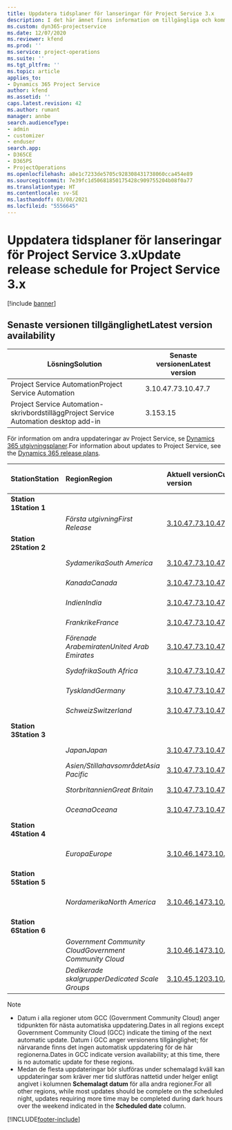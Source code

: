 ```yaml
---
title: Uppdatera tidsplaner för lanseringar för Project Service 3.x
description: I det här ämnet finns information om tillgängliga och kommande versioner av Dynamics 365 Project Service Automation.
ms.custom: dyn365-projectservice
ms.date: 12/07/2020
ms.reviewer: kfend
ms.prod: ''
ms.service: project-operations
ms.suite: ''
ms.tgt_pltfrm: ''
ms.topic: article
applies_to:
- Dynamics 365 Project Service
author: kfend
ms.assetid: ''
caps.latest.revision: 42
ms.author: rumant
manager: annbe
search.audienceType:
- admin
- customizer
- enduser
search.app:
- D365CE
- D365PS
- ProjectOperations
ms.openlocfilehash: a8e1c7233de5705c928308431738060cca454e89
ms.sourcegitcommit: 7e39fc1d50681850175428c909755204b08f0a77
ms.translationtype: HT
ms.contentlocale: sv-SE
ms.lasthandoff: 03/08/2021
ms.locfileid: "5556645"
---
```

# <a name="update-release-schedule-for-project-service-3x"></a><span data-ttu-id="393e5-103">Uppdatera tidsplaner för lanseringar för Project Service 3.x</span><span class="sxs-lookup"><span data-stu-id="393e5-103">Update release schedule for Project Service 3.x</span></span>

[!include [banner](../includes/psa-now-project-operations.md)]

## <a name="latest-version-availability"></a><span data-ttu-id="393e5-104">Senaste versionen tillgänglighet</span><span class="sxs-lookup"><span data-stu-id="393e5-104">Latest version availability</span></span>

| <span data-ttu-id="393e5-105">Lösning</span><span class="sxs-lookup"><span data-stu-id="393e5-105">Solution</span></span>  | <span data-ttu-id="393e5-106">Senaste versionen</span><span class="sxs-lookup"><span data-stu-id="393e5-106">Latest version</span></span> |
|-------|----|
| <span data-ttu-id="393e5-107">Project Service Automation</span><span class="sxs-lookup"><span data-stu-id="393e5-107">Project Service Automation</span></span>    | <span data-ttu-id="393e5-108">3.10.47.7</span><span class="sxs-lookup"><span data-stu-id="393e5-108">3.10.47.7</span></span> |
| <span data-ttu-id="393e5-109">Project Service Automation-skrivbordstillägg</span><span class="sxs-lookup"><span data-stu-id="393e5-109">Project Service Automation desktop add-in</span></span>                | <span data-ttu-id="393e5-110">3.15</span><span class="sxs-lookup"><span data-stu-id="393e5-110">3.15</span></span>          |

<span data-ttu-id="393e5-111">För information om andra uppdateringar av Project Service, se [Dynamics 365 utgivningsplaner](https://docs.microsoft.com/dynamics365/release-plans/).</span><span class="sxs-lookup"><span data-stu-id="393e5-111">For information about updates to Project Service, see the [Dynamics 365 release plans](https://docs.microsoft.com/dynamics365/release-plans/).</span></span> 

| <span data-ttu-id="393e5-112">Station</span><span class="sxs-lookup"><span data-stu-id="393e5-112">Station</span></span>  | <span data-ttu-id="393e5-113">Region</span><span class="sxs-lookup"><span data-stu-id="393e5-113">Region</span></span> | <span data-ttu-id="393e5-114">Aktuell version</span><span class="sxs-lookup"><span data-stu-id="393e5-114">Current version</span></span> | <span data-ttu-id="393e5-115">Nästa version</span><span class="sxs-lookup"><span data-stu-id="393e5-115">Next version</span></span> |  <span data-ttu-id="393e5-116">Schemalagt datum</span><span class="sxs-lookup"><span data-stu-id="393e5-116">Scheduled date</span></span>
| :---   | :---   | :---   | :---   |:---   |         
|<span data-ttu-id="393e5-117"><strong>Station 1</strong></span><span class="sxs-lookup"><span data-stu-id="393e5-117"><strong>Station 1</strong></span></span> | |  |  | |
| | <span data-ttu-id="393e5-118"><i>Första utgivning</i></span><span class="sxs-lookup"><span data-stu-id="393e5-118"><i>First Release</i></span></span> | [<span data-ttu-id="393e5-119">3.10.47.7</span><span class="sxs-lookup"><span data-stu-id="393e5-119">3.10.47.7</span></span>](whats-new-ur-29.md) | <span data-ttu-id="393e5-120">TBD</span><span class="sxs-lookup"><span data-stu-id="393e5-120">TBD</span></span> | <span data-ttu-id="393e5-121">2 april 2021</span><span class="sxs-lookup"><span data-stu-id="393e5-121">April 2, 2021</span></span>
|<span data-ttu-id="393e5-122"><strong>Station 2</strong></span><span class="sxs-lookup"><span data-stu-id="393e5-122"><strong>Station 2</strong></span></span> | |  |  | |
| | <span data-ttu-id="393e5-123"><i>Sydamerika</i></span><span class="sxs-lookup"><span data-stu-id="393e5-123"><i>South America</i></span></span> | [<span data-ttu-id="393e5-124">3.10.47.7</span><span class="sxs-lookup"><span data-stu-id="393e5-124">3.10.47.7</span></span>](whats-new-ur-29.md) | <span data-ttu-id="393e5-125">TBD</span><span class="sxs-lookup"><span data-stu-id="393e5-125">TBD</span></span> | <span data-ttu-id="393e5-126">2 april 2021</span><span class="sxs-lookup"><span data-stu-id="393e5-126">April 2, 2021</span></span>
| | <span data-ttu-id="393e5-127"><i>Kanada</i></span><span class="sxs-lookup"><span data-stu-id="393e5-127"><i>Canada</i></span></span> | [<span data-ttu-id="393e5-128">3.10.47.7</span><span class="sxs-lookup"><span data-stu-id="393e5-128">3.10.47.7</span></span>](whats-new-ur-29.md) | <span data-ttu-id="393e5-129">TBD</span><span class="sxs-lookup"><span data-stu-id="393e5-129">TBD</span></span> | <span data-ttu-id="393e5-130">2 april 2021</span><span class="sxs-lookup"><span data-stu-id="393e5-130">April 2, 2021</span></span>
| | <span data-ttu-id="393e5-131"><i>Indien</i></span><span class="sxs-lookup"><span data-stu-id="393e5-131"><i>India</i></span></span> | [<span data-ttu-id="393e5-132">3.10.47.7</span><span class="sxs-lookup"><span data-stu-id="393e5-132">3.10.47.7</span></span>](whats-new-ur-29.md) | <span data-ttu-id="393e5-133">TBD</span><span class="sxs-lookup"><span data-stu-id="393e5-133">TBD</span></span> | <span data-ttu-id="393e5-134">2 april 2021</span><span class="sxs-lookup"><span data-stu-id="393e5-134">April 2, 2021</span></span>
| | <span data-ttu-id="393e5-135"><i>Frankrike</i></span><span class="sxs-lookup"><span data-stu-id="393e5-135"><i>France</i></span></span> | [<span data-ttu-id="393e5-136">3.10.47.7</span><span class="sxs-lookup"><span data-stu-id="393e5-136">3.10.47.7</span></span>](whats-new-ur-29.md) | <span data-ttu-id="393e5-137">TBD</span><span class="sxs-lookup"><span data-stu-id="393e5-137">TBD</span></span> | <span data-ttu-id="393e5-138">2 april 2021</span><span class="sxs-lookup"><span data-stu-id="393e5-138">April 2, 2021</span></span>
| | <span data-ttu-id="393e5-139"><i>Förenade Arabemiraten</i></span><span class="sxs-lookup"><span data-stu-id="393e5-139"><i>United Arab Emirates</i></span></span> | [<span data-ttu-id="393e5-140">3.10.47.7</span><span class="sxs-lookup"><span data-stu-id="393e5-140">3.10.47.7</span></span>](whats-new-ur-29.md) | <span data-ttu-id="393e5-141">TBD</span><span class="sxs-lookup"><span data-stu-id="393e5-141">TBD</span></span> | <span data-ttu-id="393e5-142">2 april 2021</span><span class="sxs-lookup"><span data-stu-id="393e5-142">April 2, 2021</span></span>
| | <span data-ttu-id="393e5-143"><i>Sydafrika</i></span><span class="sxs-lookup"><span data-stu-id="393e5-143"><i>South Africa</i></span></span> | [<span data-ttu-id="393e5-144">3.10.47.7</span><span class="sxs-lookup"><span data-stu-id="393e5-144">3.10.47.7</span></span>](whats-new-ur-29.md) | <span data-ttu-id="393e5-145">TBD</span><span class="sxs-lookup"><span data-stu-id="393e5-145">TBD</span></span> | <span data-ttu-id="393e5-146">2 april 2021</span><span class="sxs-lookup"><span data-stu-id="393e5-146">April 2, 2021</span></span>
| | <span data-ttu-id="393e5-147"><i>Tyskland</i></span><span class="sxs-lookup"><span data-stu-id="393e5-147"><i>Germany</i></span></span> | [<span data-ttu-id="393e5-148">3.10.47.7</span><span class="sxs-lookup"><span data-stu-id="393e5-148">3.10.47.7</span></span>](whats-new-ur-29.md) | <span data-ttu-id="393e5-149">TBD</span><span class="sxs-lookup"><span data-stu-id="393e5-149">TBD</span></span> | <span data-ttu-id="393e5-150">2 april 2021</span><span class="sxs-lookup"><span data-stu-id="393e5-150">April 2, 2021</span></span>
| | <span data-ttu-id="393e5-151"><i>Schweiz</i></span><span class="sxs-lookup"><span data-stu-id="393e5-151"><i>Switzerland</i></span></span> | [<span data-ttu-id="393e5-152">3.10.47.7</span><span class="sxs-lookup"><span data-stu-id="393e5-152">3.10.47.7</span></span>](whats-new-ur-29.md) | <span data-ttu-id="393e5-153">TBD</span><span class="sxs-lookup"><span data-stu-id="393e5-153">TBD</span></span> | <span data-ttu-id="393e5-154">2 april 2021</span><span class="sxs-lookup"><span data-stu-id="393e5-154">April 2, 2021</span></span>
|<span data-ttu-id="393e5-155"><strong>Station 3</strong></span><span class="sxs-lookup"><span data-stu-id="393e5-155"><strong>Station 3</strong></span></span> | |  |  | |
| | <span data-ttu-id="393e5-156"><i>Japan</i></span><span class="sxs-lookup"><span data-stu-id="393e5-156"><i>Japan</i></span></span> | [<span data-ttu-id="393e5-157">3.10.47.7</span><span class="sxs-lookup"><span data-stu-id="393e5-157">3.10.47.7</span></span>](whats-new-ur-29.md) | <span data-ttu-id="393e5-158">TBD</span><span class="sxs-lookup"><span data-stu-id="393e5-158">TBD</span></span> | <span data-ttu-id="393e5-159">9 april 2021</span><span class="sxs-lookup"><span data-stu-id="393e5-159">April 9, 2021</span></span>
| | <span data-ttu-id="393e5-160"><i>Asien/Stillahavsområdet</i></span><span class="sxs-lookup"><span data-stu-id="393e5-160"><i>Asia Pacific</i></span></span> | [<span data-ttu-id="393e5-161">3.10.47.7</span><span class="sxs-lookup"><span data-stu-id="393e5-161">3.10.47.7</span></span>](whats-new-ur-29.md) | <span data-ttu-id="393e5-162">TBD</span><span class="sxs-lookup"><span data-stu-id="393e5-162">TBD</span></span> | <span data-ttu-id="393e5-163">9 april 2021</span><span class="sxs-lookup"><span data-stu-id="393e5-163">April 9, 2021</span></span>
| | <span data-ttu-id="393e5-164"><i>Storbritannien</i></span><span class="sxs-lookup"><span data-stu-id="393e5-164"><i>Great Britain</i></span></span> | [<span data-ttu-id="393e5-165">3.10.47.7</span><span class="sxs-lookup"><span data-stu-id="393e5-165">3.10.47.7</span></span>](whats-new-ur-29.md) | <span data-ttu-id="393e5-166">TBD</span><span class="sxs-lookup"><span data-stu-id="393e5-166">TBD</span></span> | <span data-ttu-id="393e5-167">9 april 2021</span><span class="sxs-lookup"><span data-stu-id="393e5-167">April 9, 2021</span></span>
| | <span data-ttu-id="393e5-168"><i>Oceana</i></span><span class="sxs-lookup"><span data-stu-id="393e5-168"><i>Oceana</i></span></span> | [<span data-ttu-id="393e5-169">3.10.47.7</span><span class="sxs-lookup"><span data-stu-id="393e5-169">3.10.47.7</span></span>](whats-new-ur-29.md) | <span data-ttu-id="393e5-170">TBD</span><span class="sxs-lookup"><span data-stu-id="393e5-170">TBD</span></span> | <span data-ttu-id="393e5-171">9 april 2021</span><span class="sxs-lookup"><span data-stu-id="393e5-171">April 9, 2021</span></span>
|<span data-ttu-id="393e5-172"><strong>Station 4</strong></span><span class="sxs-lookup"><span data-stu-id="393e5-172"><strong>Station 4</strong></span></span> | |  |  | |
| | <span data-ttu-id="393e5-173"><i>Europa</i></span><span class="sxs-lookup"><span data-stu-id="393e5-173"><i>Europe</i></span></span> | [<span data-ttu-id="393e5-174">3.10.46.147</span><span class="sxs-lookup"><span data-stu-id="393e5-174">3.10.46.147</span></span>](whats-new-ur-28-6.md) | [<span data-ttu-id="393e5-175">3.10.47.7</span><span class="sxs-lookup"><span data-stu-id="393e5-175">3.10.47.7</span></span>](whats-new-ur-29.md) | <span data-ttu-id="393e5-176">12 mars 2021</span><span class="sxs-lookup"><span data-stu-id="393e5-176">March 12, 2021</span></span>
|<span data-ttu-id="393e5-177"><strong>Station 5</strong></span><span class="sxs-lookup"><span data-stu-id="393e5-177"><strong>Station 5</strong></span></span> | |  |  | |
| | <span data-ttu-id="393e5-178"><i>Nordamerika</i></span><span class="sxs-lookup"><span data-stu-id="393e5-178"><i>North America</i></span></span> | [<span data-ttu-id="393e5-179">3.10.46.147</span><span class="sxs-lookup"><span data-stu-id="393e5-179">3.10.46.147</span></span>](whats-new-ur-28-6.md) | [<span data-ttu-id="393e5-180">3.10.47.7</span><span class="sxs-lookup"><span data-stu-id="393e5-180">3.10.47.7</span></span>](whats-new-ur-29.md) | <span data-ttu-id="393e5-181">19 mars 2021</span><span class="sxs-lookup"><span data-stu-id="393e5-181">March 19, 2021</span></span>
|<span data-ttu-id="393e5-182"><strong>Station 6</strong></span><span class="sxs-lookup"><span data-stu-id="393e5-182"><strong>Station 6</strong></span></span> | |  |  | |
| | <span data-ttu-id="393e5-183"><i>Government Community Cloud</i></span><span class="sxs-lookup"><span data-stu-id="393e5-183"><i>Government Community Cloud</i></span></span> | [<span data-ttu-id="393e5-184">3.10.46.147</span><span class="sxs-lookup"><span data-stu-id="393e5-184">3.10.46.147</span></span>](whats-new-ur-28-6.md) | [<span data-ttu-id="393e5-185">3.10.47.7</span><span class="sxs-lookup"><span data-stu-id="393e5-185">3.10.47.7</span></span>](whats-new-ur-29.md) | <span data-ttu-id="393e5-186">19 mars 2021</span><span class="sxs-lookup"><span data-stu-id="393e5-186">March 19, 2021</span></span>
| | <span data-ttu-id="393e5-187"><i>Dedikerade skalgrupper</i></span><span class="sxs-lookup"><span data-stu-id="393e5-187"><i>Dedicated Scale Groups</i></span></span> | [<span data-ttu-id="393e5-188">3.10.45.120</span><span class="sxs-lookup"><span data-stu-id="393e5-188">3.10.45.120</span></span>](whats-new-ur-27-6.md) | [<span data-ttu-id="393e5-189">3.10.46.147</span><span class="sxs-lookup"><span data-stu-id="393e5-189">3.10.46.147</span></span>](whats-new-ur-28-6.md) | <span data-ttu-id="393e5-190">05 mars 2021</span><span class="sxs-lookup"><span data-stu-id="393e5-190">March 05, 2021</span></span>

>[!Note]
> - <span data-ttu-id="393e5-191">Datum i alla regioner utom GCC (Government Community Cloud) anger tidpunkten för nästa automatiska uppdatering.</span><span class="sxs-lookup"><span data-stu-id="393e5-191">Dates in all regions except Government Community Cloud (GCC) indicate the timing of the next automatic update.</span></span> <span data-ttu-id="393e5-192">Datum i GCC anger versionens tillgänglighet; för närvarande finns det ingen automatisk uppdatering för de här regionerna.</span><span class="sxs-lookup"><span data-stu-id="393e5-192">Dates in GCC indicate version availability; at this time, there is no automatic update for these regions.</span></span>
> - <span data-ttu-id="393e5-193">Medan de flesta uppdateringar bör slutföras under schemalagd kväll kan uppdateringar som kräver mer tid slutföras nattetid under helger enligt angivet i kolumnen **Schemalagt datum** för alla andra regioner.</span><span class="sxs-lookup"><span data-stu-id="393e5-193">For all other regions, while most updates should be complete on the scheduled night, updates requiring more time may be completed during dark hours over the weekend indicated in the **Scheduled date** column.</span></span>


[!INCLUDE[footer-include](../includes/footer-banner.md)]
